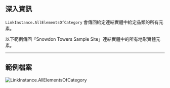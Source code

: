 ## 深入資訊
`LinkInstance.AllElementsOfCategory` 會傳回給定連結實體中給定品類的所有元素。

以下範例傳回「Snowdon Towers Sample Site」連結實體中的所有地形實體元素。
___
## 範例檔案

![LinkInstance.AllElementsOfCategory](./Revit.Elements.LinkInstance.AllElementsOfCategory_img.jpg)
